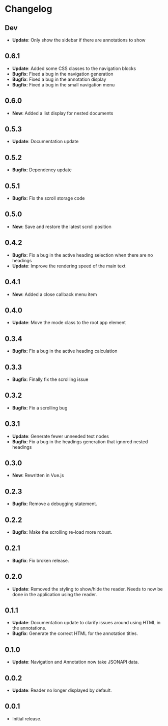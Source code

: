# Changelog

## Dev

* **Update**: Only show the sidebar if there are annotations to show

## 0.6.1

* **Update**: Added some CSS classes to the navigation blocks
* **Bugfix**: Fixed a bug in the navigation generation
* **Bugfix**: Fixed a bug in the annotation display
* **Bugfix**: Fixed a bug in the small navigation menu

## 0.6.0

* **New**: Added a list display for nested documents

## 0.5.3

* **Update**: Documentation update

## 0.5.2

* **Bugfix**: Dependency update

## 0.5.1

* **Bugfix**: Fix the scroll storage code

## 0.5.0

* **New**: Save and restore the latest scroll position

## 0.4.2

* **Bugfix**: Fix a bug in the active heading selection when there are no headings
* **Update**: Improve the rendering speed of the main text

## 0.4.1

* **New**: Added a close callback menu item

## 0.4.0

* **Update**: Move the mode class to the root app element

## 0.3.4

* **Bugfix**: Fix a bug in the active heading calculation

## 0.3.3

* **Bugfix**: Finally fix the scrolling issue

## 0.3.2

* **Bugfix**: Fix a scrolling bug

## 0.3.1

* **Update**: Generate fewer unneeded text nodes
* **Bugfix**: Fix a bug in the headings generation that ignored nested headings

## 0.3.0

* **New**: Rewritten in Vue.js

## 0.2.3

* **Bugfix**: Remove a debugging statement.

## 0.2.2

* **Bugfix**: Make the scrolling re-load more robust.

## 0.2.1

* **Bugfix**: Fix broken release.

## 0.2.0

* **Update**: Removed the styling to show/hide the reader. Needs to now be done in the application using the reader.

## 0.1.1

* **Update**: Documentation update to clarify issues around using HTML in the annotations.
* **Bugfix**: Generate the correct HTML for the annotation titles.

## 0.1.0

* **Update**: Navigation and Annotation now take JSONAPI data.

## 0.0.2

* **Update**: Reader no longer displayed by default.

## 0.0.1

* Initial release.
